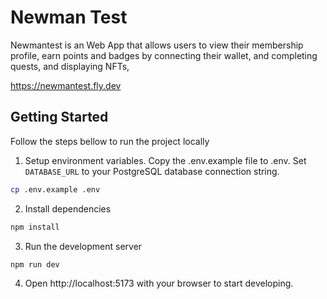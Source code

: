 # Newman Test

Newmantest is an Web App that allows users to view their membership profile, earn points and badges by connecting their wallet, and completing quests, and displaying NFTs,

https://newmantest.fly.dev

## Getting Started

Follow the steps bellow to run the project locally

1. Setup environment variables. Copy the .env.example file to .env. Set `DATABASE_URL` to your PostgreSQL database connection string.

```bash
cp .env.example .env
```

2. Install dependencies

```bash
npm install
```

3. Run the development server

```bash
npm run dev
```

4. Open http://localhost:5173 with your browser to start developing.
